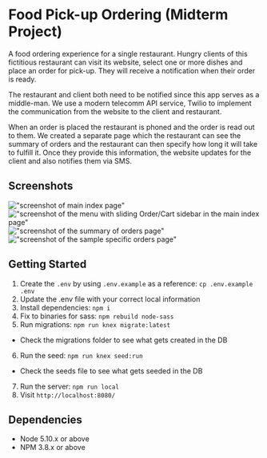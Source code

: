 # Food Pick-up Ordering (Midterm Project)

A food ordering experience for a single restaurant. Hungry clients of this fictitious restaurant can visit its website, select one or more dishes and place an order for pick-up. They will receive a notification when their order is ready.

The restaurant and client both need to be notified since this app serves as a middle-man. We use a modern telecomm API service, Twilio to implement the communication from the website to the client and restaurant.

When an order is placed the restaurant is phoned and the order is read out to them. We created a separate page which the restaurant can see the summary of orders and the restaurant can then specify how long it will take to fulfill it. Once they provide this information, the website updates for the client and also notifies them via SMS.

## Screenshots

!["screenshot of main index page"](https://github.com/ervinlouieong/Food-Pick-up-Ordering/blob/master/docs/screenshot%20of%20main%20index%20page.png)
!["screenshot of the menu with sliding Order/Cart sidebar in the main index page"](https://github.com/ervinlouieong/Food-Pick-up-Ordering/blob/master/docs/screenshot%20of%20the%20menu%20with%20sliding%20Order:Cart%20sidebar%20in%20the%20main%20index%20page.png)
!["screenshot of the summary of orders page"](https://github.com/ervinlouieong/Food-Pick-up-Ordering/blob/master/docs/screenshot%20of%20the%20summary%20of%20orders%20page.png)
!["screenshot of the sample specific orders page"](https://github.com/ervinlouieong/Food-Pick-up-Ordering/blob/master/docs/screenshot%20of%20the%20sample%20specific%20orders%20page.png)

## Getting Started

1. Create the `.env` by using `.env.example` as a reference: `cp .env.example .env`
2. Update the .env file with your correct local information
3. Install dependencies: `npm i`
4. Fix to binaries for sass: `npm rebuild node-sass`
5. Run migrations: `npm run knex migrate:latest`
  - Check the migrations folder to see what gets created in the DB
6. Run the seed: `npm run knex seed:run`
  - Check the seeds file to see what gets seeded in the DB
7. Run the server: `npm run local`
8. Visit `http://localhost:8080/`

## Dependencies

- Node 5.10.x or above
- NPM 3.8.x or above
